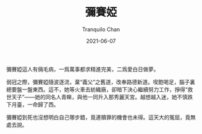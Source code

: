 ﻿---
title: 彌賽婭
license: CC-BY-NC-4.0
author: Tranquilo Chan
tags: 
 - "糟糕小故事"
date: "2021-06-07"
---

彌賽婭這人有倆毛病，一爲萬事都求精進完美，二爲愛白日做夢。 

弱冠之際，彌賽婭隨波逐流，棄“義父”之舊道，改奉路德新道。喫飽喝足，腦子裏總要盤一盤東西。這不，她等火車去紡織廠，卻暗下決心繼續努力工作，掙得“救世天子”——她的同名人青睞，與他一同升入那秀麗天宮。越想越入迷，她不慎跌下月臺，一命歸了西。

彌賽婭到死也沒想明白自己哪步錯，竟連贖罪的機會也未得。這天大的冤屈，竟無處去說。
